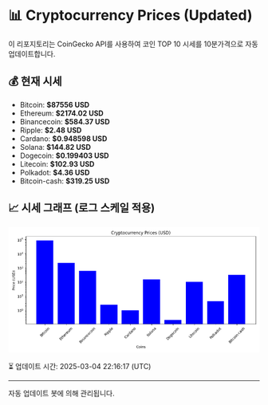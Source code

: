 
# 📊 Cryptocurrency Prices (Updated)

이 리포지토리는 CoinGecko API를 사용하여 코인 TOP 10 시세를 10분가격으로 자동 업데이트합니다.

## 💰 현재 시세
- Bitcoin: **$87556 USD**
- Ethereum: **$2174.02 USD**
- Binancecoin: **$584.37 USD**
- Ripple: **$2.48 USD**
- Cardano: **$0.948598 USD**
- Solana: **$144.82 USD**
- Dogecoin: **$0.199403 USD**
- Litecoin: **$102.93 USD**
- Polkadot: **$4.36 USD**
- Bitcoin-cash: **$319.25 USD**

## 📈 시세 그래프 (로그 스케일 적용)
![Crypto Prices](crypto_prices.png)

⏳ 업데이트 시간: 2025-03-04 22:16:17 (UTC)

---
자동 업데이트 봇에 의해 관리됩니다.
